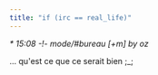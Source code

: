 ```yaml
---
title: "if (irc == real_life)"
---
```


_* 15:08 -!- mode/#bureau [+m] by oz_

... qu'est ce que ce serait bien ;_;

